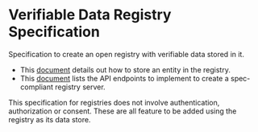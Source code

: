 # Verifiable Data Registry Specification

Specification to create an open registry with verifiable data stored in it.

- This [document](spec/entity-representation.md) details out how to store an
  entity in the registry.
- This [document](spec/registry-server-api.md) lists the API endpoints to
  implement to create a spec-compliant registry server.

This specification for registries does not involve authentication, authorization
or consent. These are all feature to be added using the registry as its data
store.

